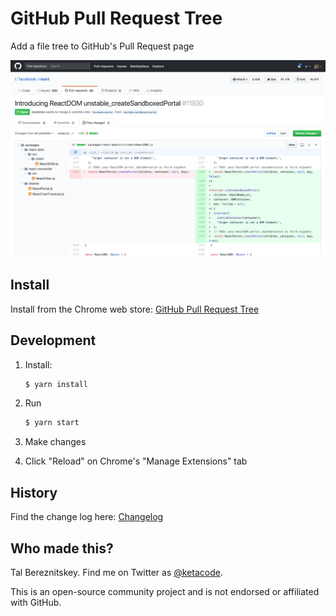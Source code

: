 # GitHub Pull Request Tree
Add a file tree to GitHub's Pull Request page

![GitHub Pull Request](assets/screenshot.png "GitHub Pull Request")

## Install

Install from the Chrome web store: [GitHub Pull Request Tree](https://chrome.google.com/webstore/detail/nfhdjopbhlggibjlimhdbogflgmbiahc)

## Development

1. Install:
    ```bash
    $ yarn install
    ```

2. Run
    ```bash
    $ yarn start
    ```

3. Make changes

4. Click "Reload" on Chrome's "Manage Extensions" tab

## History

Find the change log here: [Changelog](https://github.com/berzniz/github_pr_tree/releases)

## Who made this?

Tal Bereznitskey. Find me on Twitter as [@ketacode](https://twitter.com/ketacode).

This is an open-source community project and is not endorsed or affiliated with GitHub.

